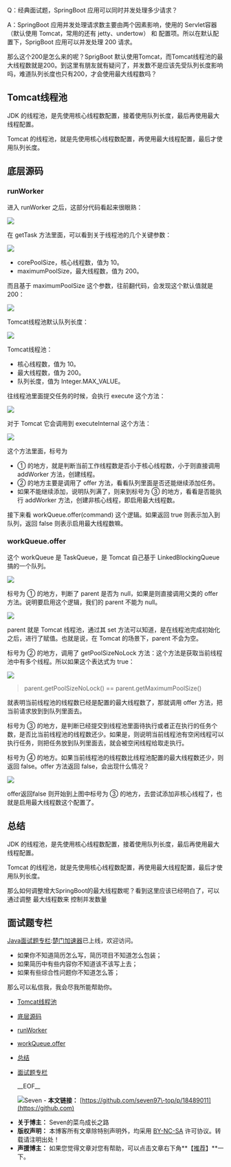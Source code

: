 
Q：经典面试题，SpringBoot 应用可以同时并发处理多少请求？


A：SpringBoot 应用并发处理请求数主要由两个因素影响，使用的 Servlet容器（默认使用 Tomcat，常用的还有 jetty、undertow） 和 配置项。所以在默认配置下，SprigBoot 应用可以并发处理 200 请求。


那么这个200是怎么来的呢？SprigBoot 默认使用Tomcat，而Tomcat线程池的最大线程数就是200。到这里有朋友就有疑问了，并发数不是应该先受队列长度影响吗，难道队列长度也只有200，才会使用最大线程数吗？


## Tomcat线程池


JDK 的线程池，是先使用核心线程数配置，接着使用队列长度，最后再使用最大线程配置。


Tomcat 的线程池，就是先使用核心线程数配置，再使用最大线程配置，最后才使用队列长度。


## 底层源码


### runWorker


进入 runWorker 之后，这部分代码看起来很眼熟：


[![](https://seven97-blog.oss-cn-hangzhou.aliyuncs.com/imgs/202404251527858.gif)](https://seven97-blog.oss-cn-hangzhou.aliyuncs.com/imgs/202404251527858.gif)


在 getTask 方法里面，可以看到关于线程池的几个关键参数：


[![](https://seven97-blog.oss-cn-hangzhou.aliyuncs.com/imgs/202404251527919.gif)](https://seven97-blog.oss-cn-hangzhou.aliyuncs.com/imgs/202404251527919.gif)


* corePoolSize，核心线程数，值为 10。
* maximumPoolSize，最大线程数，值为 200。


而且基于 maximumPoolSize 这个参数，往前翻代码，会发现这个默认值就是 200：


[![](https://seven97-blog.oss-cn-hangzhou.aliyuncs.com/imgs/202404251527873.gif)](https://seven97-blog.oss-cn-hangzhou.aliyuncs.com/imgs/202404251527873.gif)


Tomcat线程池默认队列长度：


[![](https://seven97-blog.oss-cn-hangzhou.aliyuncs.com/imgs/202404251527879.gif)](https://seven97-blog.oss-cn-hangzhou.aliyuncs.com/imgs/202404251527879.gif)


Tomcat线程池：


* 核心线程数，值为 10。
* 最大线程数，值为 200。
* 队列长度，值为 Integer.MAX\_VALUE。


往线程池里面提交任务的时候，会执行 execute 这个方法：


[![](https://seven97-blog.oss-cn-hangzhou.aliyuncs.com/imgs/202404251527886.gif)](https://seven97-blog.oss-cn-hangzhou.aliyuncs.com/imgs/202404251527886.gif)


对于 Tomcat 它会调用到 executeInternal 这个方法：


[![](https://seven97-blog.oss-cn-hangzhou.aliyuncs.com/imgs/202404251527901.gif)](https://seven97-blog.oss-cn-hangzhou.aliyuncs.com/imgs/202404251527901.gif)


这个方法里面，标号为


* ① 的地方，就是判断当前工作线程数是否小于核心线程数，小于则直接调用 addWorker 方法，创建线程。
* ② 的地方主要是调用了 offer 方法，看看队列里面是否还能继续添加任务。
* 如果不能继续添加，说明队列满了，则来到标号为 ③ 的地方，看看是否能执行 addWorker 方法，创建非核心线程，即启用最大线程数。


接下来看 workQueue.offer(command) 这个逻辑。如果返回 true 则表示加入到队列，返回 false 则表示启用最大线程数嘛。


### workQueue.offer


这个 workQueue 是 TaskQueue，是 Tomcat 自己基于 LinkedBlockingQueue 搞的一个队列。


[![](https://seven97-blog.oss-cn-hangzhou.aliyuncs.com/imgs/202404251527735.gif)](https://seven97-blog.oss-cn-hangzhou.aliyuncs.com/imgs/202404251527735.gif)


标号为 ① 的地方，判断了 parent 是否为 null，如果是则直接调用父类的 offer 方法。说明要启用这个逻辑，我们的 parent 不能为 null。


[![](https://seven97-blog.oss-cn-hangzhou.aliyuncs.com/imgs/202404251527934.gif)](https://seven97-blog.oss-cn-hangzhou.aliyuncs.com/imgs/202404251527934.gif)


parent 就是 Tomcat 线程池，通过其 set 方法可以知道，是在线程池完成初始化之后，进行了赋值。也就是说，在 Tomcat 的场景下，parent 不会为空。


标号为 ② 的地方，调用了 getPoolSizeNoLock 方法：这个方法是获取当前线程池中有多个线程。所以如果这个表达式为 true：


[![](https://seven97-blog.oss-cn-hangzhou.aliyuncs.com/imgs/202404251527146.gif)](https://seven97-blog.oss-cn-hangzhou.aliyuncs.com/imgs/202404251527146.gif)



> parent.getPoolSizeNoLock() \=\= parent.getMaximumPoolSize()


就表明当前线程池的线程数已经是配置的最大线程数了，那就调用 offer 方法，把当前请求放到到队列里面去。


标号为 ③ 的地方，是判断已经提交到线程池里面待执行或者正在执行的任务个数，是否比当前线程池的线程数还少。如果是，则说明当前线程池有空闲线程可以执行任务，则把任务放到队列里面去，就会被空闲线程给取走执行。


标号为 ④ 的地方。如果当前线程池的线程数比线程池配置的最大线程数还少，则返回 false。offer 方法返回 false，会出现什么情况？


[![](https://seven97-blog.oss-cn-hangzhou.aliyuncs.com/imgs/202404251527320.gif)](https://seven97-blog.oss-cn-hangzhou.aliyuncs.com/imgs/202404251527320.gif)


offer返回false 则开始到上图中标号为 ③ 的地方，去尝试添加非核心线程了，也就是启用最大线程数这个配置了。


## 总结


JDK 的线程池，是先使用核心线程数配置，接着使用队列长度，最后再使用最大线程配置。


Tomcat 的线程池，就是先使用核心线程数配置，再使用最大线程配置，最后才使用队列长度。


那么如何调整增大SpringBoot的最大线程数呢？看到这里应该已经明白了，可以通过调整 最大线程数来 控制并发数量


## 面试题专栏


[Java面试题专栏](https://github.com):[楚门加速器](https://chuanggeye.com)已上线，欢迎访问。


* 如果你不知道简历怎么写，简历项目不知道怎么包装；
* 如果简历中有些内容你不知道该不该写上去；
* 如果有些综合性问题你不知道怎么答；


那么可以私信我，我会尽我所能帮助你。


  * [Tomcat线程池](#tomcat%E7%BA%BF%E7%A8%8B%E6%B1%A0)
* [底层源码](#%E5%BA%95%E5%B1%82%E6%BA%90%E7%A0%81)
* [runWorker](#runworker)
* [workQueue.offer](#workqueueoffer)
* [总结](#%E6%80%BB%E7%BB%93)
* [面试题专栏](#%E9%9D%A2%E8%AF%95%E9%A2%98%E4%B8%93%E6%A0%8F)

   \_\_EOF\_\_

   ![](https://github.com/seven97-top)Seven  - **本文链接：** [https://github.com/seven97\-top/p/18489011](https://github.com)
 - **关于博主：** Seven的菜鸟成长之路
 - **版权声明：** 本博客所有文章除特别声明外，均采用 [BY\-NC\-SA](https://github.com "BY-NC-SA") 许可协议。转载请注明出处！
 - **声援博主：** 如果您觉得文章对您有帮助，可以点击文章右下角**【[推荐](javascript:void(0);)】**一下。
     

